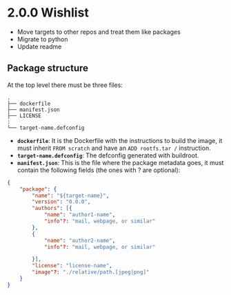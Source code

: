 # 2.0.0 Wishlist
- Move targets to other repos and treat them like packages
- Migrate to python
- Update readme

## Package structure
At the top level there must be three files:
```
.
├── dockerfile
├── manifest.json
├── LICENSE
:
└── target-name.defconfig
```

* **`dockerfile`**: It is the Dockerfile with the instructions to build the image, it must inherit `FROM scratch` and have an `ADD rootfs.tar /` instruction.
* **`target-name.defconfig`**: The defconfig generated with buildroot.
* **`manifest.json`**: This is the file where the package metadata goes, it must contain the following fields (the ones with ? are optional):
```json
{
    "package": {
        "name": "${target-name}",
        "version": "0.0.0",
        "authors": [{
            "name": "author1-name",
            "info"?: "mail, webpage, or similar"
        },
        {
            "name": "author2-name",
            "info"?: "mail, webpage, or similar"

        }],
        "license": "license-name",
        "image"?: "./relative/path.[jpeg|png]"
    }
}
```

